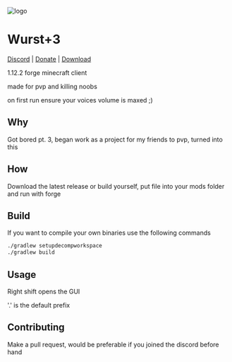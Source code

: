 ![logo](https://github.com/TrvsF/wurst-plus-three/tree/main/src/main/resources/logo.png)

# Wurst+3

[Discord](discord.gg/hvnZePKQHx) | [Donate](https://paypal.com/trvsf) | [Download]()

1.12.2 forge minecraft client

made for pvp and killing noobs

on first run ensure your voices volume is maxed ;)

## Why

Got bored pt. 3, began work as a project for my friends to pvp, turned into this

## How

Download the latest release or build yourself, put file into your mods folder and run with forge

## Build

If you want to compile your own binaries use the following commands


```bash
./gradlew setupdecompworkspace
./gradlew build
```

## Usage

Right shift opens the GUI

'.' is the default prefix

## Contributing
Make a pull request, would be preferable if you joined the discord before hand